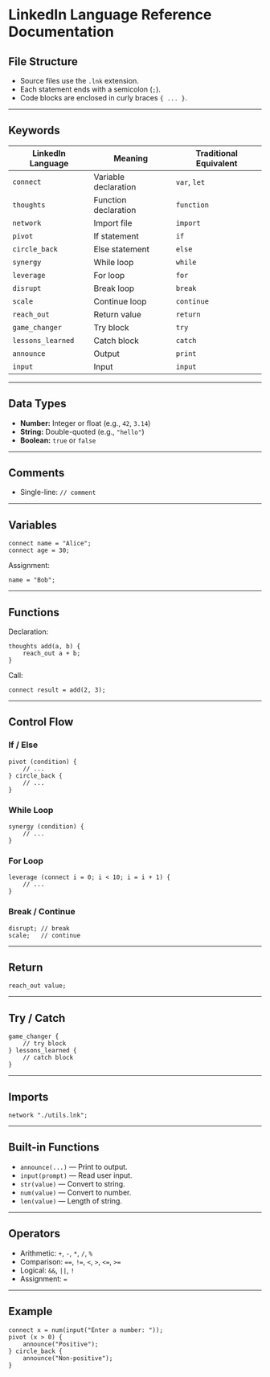# LinkedIn Language Reference Documentation

## File Structure

- Source files use the `.lnk` extension.
- Each statement ends with a semicolon (`;`).
- Code blocks are enclosed in curly braces `{ ... }`.

---

## Keywords

| LinkedIn Language | Meaning                | Traditional Equivalent |
|-------------------|-----------------------|-----------------------|
| `connect`         | Variable declaration  | `var`, `let`          |
| `thoughts`        | Function declaration  | `function`            |
| `network`         | Import file           | `import`              |
| `pivot`           | If statement          | `if`                  |
| `circle_back`     | Else statement        | `else`                |
| `synergy`         | While loop            | `while`               |
| `leverage`        | For loop              | `for`                 |
| `disrupt`         | Break loop            | `break`               |
| `scale`           | Continue loop         | `continue`            |
| `reach_out`       | Return value          | `return`              |
| `game_changer`    | Try block             | `try`                 |
| `lessons_learned` | Catch block           | `catch`               |
| `announce`        | Output                | `print`               |
| `input`           | Input                 | `input`               |

---

## Data Types

- **Number:** Integer or float (e.g., `42`, `3.14`)
- **String:** Double-quoted (e.g., `"hello"`)
- **Boolean:** `true` or `false`

---

## Comments

- Single-line: `// comment`

---

## Variables

```linkedin
connect name = "Alice";
connect age = 30;
```

Assignment:
```linkedin
name = "Bob";
```

---

## Functions

Declaration:
```linkedin
thoughts add(a, b) {
    reach_out a + b;
}
```

Call:
```linkedin
connect result = add(2, 3);
```

---

## Control Flow

### If / Else

```linkedin
pivot (condition) {
    // ...
} circle_back {
    // ...
}
```

### While Loop

```linkedin
synergy (condition) {
    // ...
}
```

### For Loop

```linkedin
leverage (connect i = 0; i < 10; i = i + 1) {
    // ...
}
```

### Break / Continue

```linkedin
disrupt; // break
scale;   // continue
```

---

## Return

```linkedin
reach_out value;
```

---

## Try / Catch

```linkedin
game_changer {
    // try block
} lessons_learned {
    // catch block
}
```

---

## Imports

```linkedin
network "./utils.lnk";
```

---

## Built-in Functions

- `announce(...)` — Print to output.
- `input(prompt)` — Read user input.
- `str(value)` — Convert to string.
- `num(value)` — Convert to number.
- `len(value)` — Length of string.

---

## Operators

- Arithmetic: `+`, `-`, `*`, `/`, `%`
- Comparison: `==`, `!=`, `<`, `>`, `<=`, `>=`
- Logical: `&&`, `||`, `!`
- Assignment: `=`

---

## Example

```linkedin
connect x = num(input("Enter a number: "));
pivot (x > 0) {
    announce("Positive");
} circle_back {
    announce("Non-positive");
}
```
